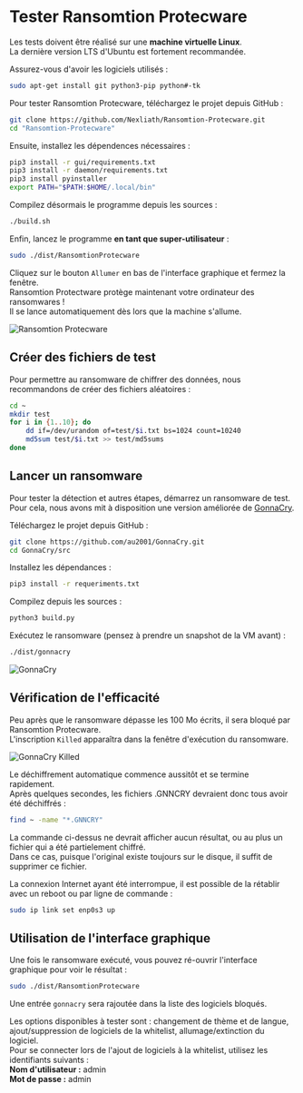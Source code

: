 # Tester Ransomtion Protecware

Les tests doivent être réalisé sur une **machine virtuelle Linux**.\
La dernière version LTS d'Ubuntu est fortement recommandée.

Assurez-vous d'avoir les logiciels utilisés :
```bash
sudo apt-get install git python3-pip python#-tk
```

Pour tester Ransomtion Protecware, téléchargez le projet depuis GitHub :
```bash
git clone https://github.com/Nexliath/Ransomtion-Protecware.git
cd "Ransomtion-Protecware"
```

Ensuite, installez les dépendences nécessaires :
```bash
pip3 install -r gui/requirements.txt
pip3 install -r daemon/requirements.txt
pip3 install pyinstaller
export PATH="$PATH:$HOME/.local/bin"
```

Compilez désormais le programme depuis les sources :
```bash
./build.sh
```

Enfin, lancez le programme **en tant que super-utilisateur** :
```bash
sudo ./dist/RansomtionProtecware
```
Cliquez sur le bouton `Allumer` en bas de l'interface graphique et fermez la fenêtre.\
Ransomtion Protectware protège maintenant votre ordinateur des ransomwares !\
Il se lance automatiquement dès lors que la machine s'allume.

![Ransomtion Protecware](https://user-images.githubusercontent.com/6292584/124626195-be9ae580-de7e-11eb-8319-9d07a3ee80d4.png)

## Créer des fichiers de test

Pour permettre au ransomware de chiffrer des données, nous recommandons de créer des fichiers aléatoires :
```bash
cd ~
mkdir test
for i in {1..10}; do
	dd if=/dev/urandom of=test/$i.txt bs=1024 count=10240
	md5sum test/$i.txt >> test/md5sums
done
```

## Lancer un ransomware

Pour tester la détection et autres étapes, démarrez un ransomware de test.\
Pour cela, nous avons mit à disposition une version améliorée de [GonnaCry](https://github.com/au2001/GonnaCry).

Téléchargez le projet depuis GitHub :
```bash
git clone https://github.com/au2001/GonnaCry.git
cd GonnaCry/src
```

Installez les dépendances :
```bash
pip3 install -r requeriments.txt
```

Compilez depuis les sources :
```bash
python3 build.py
```

Exécutez le ransomware (pensez à prendre un snapshot de la VM avant) :
```bash
./dist/gonnacry
```

![GonnaCry](https://user-images.githubusercontent.com/6292584/124626504-06217180-de7f-11eb-8c65-9dd33341b021.png)

## Vérification de l'efficacité

Peu après que le ransomware dépasse les 100 Mo écrits, il sera bloqué par Ransomtion Protecware.\
L'inscription `Killed` apparaîtra dans la fenêtre d'exécution du ransomware.

![GonnaCry Killed](https://user-images.githubusercontent.com/6292584/124632532-ba71c680-de84-11eb-83ff-a748a9d279ee.png)

Le déchiffrement automatique commence aussitôt et se termine rapidement.\
Après quelques secondes, les fichiers .GNNCRY devraient donc tous avoir été déchiffrés :
```bash
find ~ -name "*.GNNCRY"
```
La commande ci-dessus ne devrait afficher aucun résultat, ou au plus un fichier qui a été partielement chiffré.\
Dans ce cas, puisque l'original existe toujours sur le disque, il suffit de supprimer ce fichier.

La connexion Internet ayant été interrompue, il est possible de la rétablir avec un reboot ou par ligne de commande :
```bash
sudo ip link set enp0s3 up
```

## Utilisation de l'interface graphique

Une fois le ransomware exécuté, vous pouvez ré-ouvrir l'interface graphique pour voir le résultat :
```bash
sudo ./dist/RansomtionProtecware
```

Une entrée `gonnacry` sera rajoutée dans la liste des logiciels bloqués.

Les options disponibles à tester sont : changement de thème et de langue, ajout/suppression de logiciels de la whitelist, allumage/extinction du logiciel.\
Pour se connecter lors de l'ajout de logiciels à la whitelist, utilisez les identifiants suivants :\
**Nom d'utilisateur :** admin\
**Mot de passe :** admin
